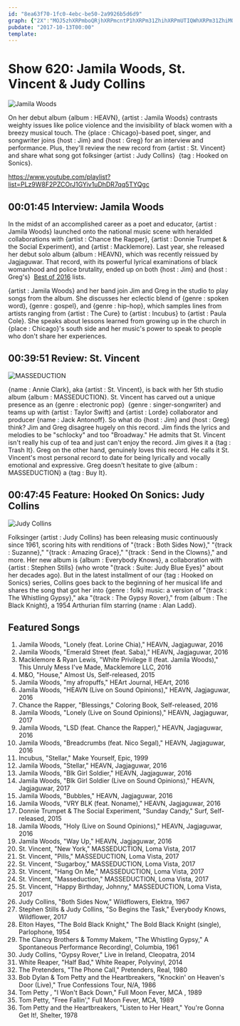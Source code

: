 ```yaml
---
id: "8ea63f70-1fc0-4ebc-be50-2a9926b5d6d9"
graph: {"2X":"MOJ5zhXRPmboQRjhXRPmcntP1hXRPm31ZhihXRPmUTIQWhXRPm31ZhiMOJ5zMOJ5zcntP1UTIQWgkAdpFESkiUTIQWGdwKWUTIQWUTIQWcseeEBGi7fUTIQWBGHDcUTIQW","1UF":"DQLg2FSoxVFSoxVWqAFNFSoxVibgL3FSoxVn7q2kWqAFNzwHUHBQsAMWqAFN97qipWqAFNJGFtkzwHUH0LDFfzwHUHBQsAMX6cfd97qipBHm1G","27L":"E8LtTzZIiAE8LtTpu2yBE8LtTxaxmdBCwqBE8LtTDPXxnE8LtTE8LtTgIAGFBHgSiE8LtT8uszoxaxmd8uszoIddS08nLUXraXuYWOreqraXuY8nLUXWOreq8nLUXGMJhl"}
pubdate: "2017-10-13T00:00"
template: 
---
```






# Show 620: Jamila Woods, St. Vincent & Judy Collins

![Jamila Woods](https://static.soundopinions.org/images/2017/jamilawoods_web.jpg)

On her debut album {album : HEAVN}, {artist : Jamila Woods} contrasts weighty issues like police violence and the invisibility of black women with a breezy musical touch. The {place : Chicago}-based poet, singer, and songwriter joins {host : Jim} and {host : Greg} for an interview and performance. Plus, they'll review the new record from {artist : St. Vincent} and share what song got folksinger {artist : Judy Collins}  {tag : Hooked on Sonics}.

https://www.youtube.com/playlist?list=PLz9W8F2PZCOrJ1GYiv1uDhDR7qq5TYQgc



## 00:01:45 Interview: Jamila Woods

In the midst of an accomplished career as a poet and educator, {artist : Jamila Woods} launched onto the national music scene with heralded collaborations with {artist : Chance the Rapper}, {artist : Donnie Trumpet & the Social Experiment}, and {artist : Macklemore}. Last year, she released her debut solo album {album : HEAVN}, which was recently reissued by Jagjaguwar. That record, with its powerful lyrical examinations of black womanhood and police brutality, ended up on both {host : Jim} and {host : Greg's}  [Best of 2016](http://www.soundopinions.org/show/576/) lists.

{artist : Jamila Woods} and her band join Jim and Greg in the studio to play songs from the album. She discusses her eclectic blend of {genre : spoken word}, {genre : gospel}, and {genre : hip-hop}, which samples lines from artists ranging from {artist : The Cure} to {artist : Incubus} to {artist : Paula Cole}. She speaks about lessons learned from growing up in the church in {place : Chicago}'s south side and her music's power to speak to people who don't share her experiences.



## 00:39:51 Review: St. Vincent

![MASSEDUCTION](https://static.soundopinions.org/assets/620/1UF0.jpg)

{name : Annie Clark}, aka {artist : St. Vincent}, is back with her 5th studio album {album : MASSEDUCTION}. St. Vincent has carved out a unique presence as an {genre : electronic pop}  {genre : singer-songwriter} and teams up with {artist : Taylor Swift} and {artist : Lorde} collaborator and producer {name : Jack Antonoff}. So what do {host : Jim} and {host : Greg} think? Jim and Greg disagree hugely on this record. Jim finds the lyrics and melodies to be "schlocky" and too "Broadway." He admits that St. Vincent isn't really his cup of tea and just can't enjoy the record. Jim gives it a {tag : Trash It}. Greg on the other hand, genuinely loves this record. He calls it St. Vincent's most personal record to date for being lyrically and vocally emotional and expressive. Greg doesn't hesitate to give {album : MASSEDUCTION} a {tag : Buy It}.



## 00:47:45 Feature: Hooked On Sonics: Judy Collins

![Judy Collins](https://static.soundopinions.org/assets/620/27L0.jpg)

Folksinger {artist : Judy Collins} has been releasing music continuously since 1961, scoring hits with renditions of "{track : Both Sides Now}," "{track : Suzanne}," "{track : Amazing Grace}," "{track : Send in the Clowns}," and more. Her new album is {album : Everybody Knows}, a collaboration with {artist : Stephen Stills} (who wrote "{track : Suite: Judy Blue Eyes}" about her decades ago). But in the latest installment of our {tag : Hooked on Sonics} series, Collins goes back to the beginning of her musical life and shares the song that got her into {genre : folk} music: a version of "{track : The Whistling Gypsy}," aka "{track : The Gypsy Rover}," from {album : The Black Knight}, a 1954 Arthurian film starring {name : Alan Ladd}.



## Featured Songs

1. Jamila Woods, "Lonely (feat. Lorine Chia)," HEAVN, Jagjaguwar, 2016
2. Jamila Woods, "Emerald Street (feat. Saba)," HEAVN, Jagjaguwar, 2016
3. Macklemore & Ryan Lewis, "White Privilege II (feat. Jamila Woods)," This Unruly Mess I've Made, Macklemore LLC, 2016
4. M&O, "House," Almost Us, Self-released, 2015
5. Jamila Woods, "my afropuffs," HEArt Journal, HEArt, 2016
6. Jamila Woods, "HEAVN (Live on Sound Opinions)," HEAVN, Jagjaguwar, 2016
7. Chance the Rapper, "Blessings," Coloring Book, Self-released, 2016
8. Jamila Woods, "Lonely (Live on Sound Opinions)," HEAVN, Jagjaguwar, 2017
9. Jamila Woods, "LSD (feat. Chance the Rapper)," HEAVN, Jagjaguwar, 2016
10. Jamila Woods, "Breadcrumbs (feat. Nico Segal)," HEAVN, Jagjaguwar, 2016
11. Incubus, "Stellar," Make Yourself, Epic, 1999
12. Jamila Woods, "Stellar," HEAVN, Jagjaguwar, 2016
13. Jamila Woods, "Blk Girl Soldier," HEAVN, Jagjaguwar, 2016
14. Jamila Woods, "Blk Girl Soldier (Live on Sound Opinions)," HEAVN, Jagjaguwar, 2017
15. Jamila Woods, "Bubbles," HEAVN, Jagjaguwar, 2016
16. Jamila Woods, "VRY BLK (feat. Noname)," HEAVN, Jagjaguwar, 2016
17. Donnie Trumpet & The Social Experiment, "Sunday Candy," Surf, Self-released, 2015
18. Jamila Woods, "Holy (Live on Sound Opinions)," HEAVN, Jagjaguwar, 2016
19. Jamila Woods, "Way Up," HEAVN, Jagjaguwar, 2016
20. St. Vincent, "New York," MASSEDUCTION, Loma Vista, 2017
21. St. Vincent, "Pills," MASSEDUCTION, Loma Vista, 2017
22. St. Vincent, "Sugarboy," MASSEDUCTION, Loma Vista, 2017
23. St. Vincent, "Hang On Me," MASSEDUCTION, Loma Vista, 2017
24. St. Vincent, "Masseduction," MASSEDUCTION, Loma Vista, 2017
25. St. Vincent, "Happy Birthday, Johnny," MASSEDUCTION, Loma Vista, 2017
26. Judy Collins, "Both Sides Now," Wildflowers, Elektra, 1967
27. Stephen Stills & Judy Collins, "So Begins the Task," Everybody Knows, Wildflower, 2017
28. Elton Hayes, "The Bold Black Knight," The Bold Black Knight (single), Parlophone, 1954
29. The Clancy Brothers & Tommy Makem, "The Whistling Gypsy," A Spontaneous Performance Recording!, Columbia, 1961
30. Judy Collins, "Gypsy Rover," Live in Ireland, Cleopatra, 2014
31. White Reaper, "Half Bad," White Reaper, Polyvinyl, 2014
32. The Pretenders, "The Phone Call," Pretenders, Real, 1980
33. Bob Dylan & Tom Petty and the Heartbreakers, "Knockin' on Heaven's Door (Live)," True Confessions Tour, N/A, 1986
34. Tom Petty , "I Won't Back Down," Full Moon Fever, MCA , 1989
35. Tom Petty, "Free Fallin'," Full Moon Fever, MCA, 1989
36. Tom Petty and the Heartbreakers, "Listen to Her Heart," You're Gonna Get It!, Shelter, 1978